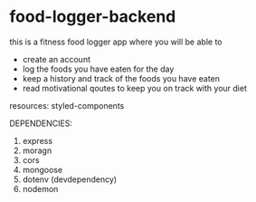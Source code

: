 # food-logger-backend

this is a fitness food logger app where you will be able to 
- create an account
- log the foods you have eaten for the day
- keep a history and track of the foods you have eaten
- read motivational qoutes to keep you on track with your diet 






resources: styled-components 









DEPENDENCIES: 
1. express
2. moragn
3. cors
4. mongoose
5. dotenv
(devdependency)
1. nodemon